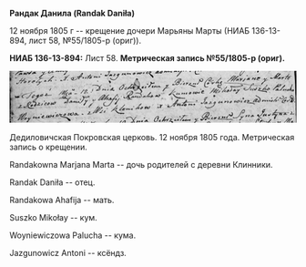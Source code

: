 **Рандак Данила (Randak Daniła)**

12 ноября 1805 г -- крещение дочери Марьяны Марты (НИАБ 136-13-894, лист
58, №55/1805-р (ориг)).

**НИАБ 136-13-894:** Лист 58. **Метрическая запись №55/1805-р (ориг).**

![](./media/f8df532f68f133eed794d71185d5131b0488c25d.png)

Дедиловичская Покровская церковь. 12 ноября 1805 года. Метрическая
запись о крещении.

Randakowna Marjana Marta -- дочь родителей с деревни Клинники.

Randak Daniła -- отец.

Randakowa Ahafija -- мать.

Suszko Mikołay -- кум.

Woyniewiczowa Palucha -- кума.

Jazgunowicz Antoni -- ксёндз.
